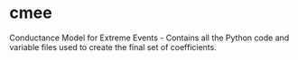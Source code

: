 # cmee
Conductance Model for Extreme Events - Contains all the Python code and variable files used to create the final set of coefficients.
